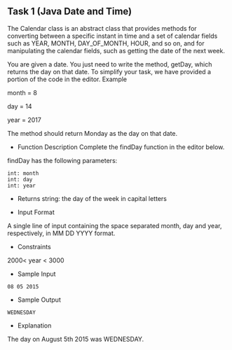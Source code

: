 ## Task 1 (Java Date and Time)

The Calendar class is an abstract class that provides methods for converting between a specific instant in time and a set of calendar fields such as YEAR, MONTH, DAY_OF_MONTH, HOUR, and so on, and for manipulating the calendar fields, such as getting the date of the next week.

You are given a date. You just need to write the method, getDay, which returns the day on that date. To simplify your task, we have provided a portion of the code in the editor.
Example 
 
month = 8

day = 14

year = 2017


The method should return Monday as the day on that date.


- Function Description
Complete the findDay function in the editor below.

findDay has the following parameters:
```
int: month
int: day
int: year
```
- Returns
string: the day of the week in capital letters

- Input Format

A single line of input containing the space separated month, day and year, respectively, in MM DD YYYY format.

- Constraints

2000< year < 3000

- Sample Input
```
08 05 2015
```

- Sample Output
```
WEDNESDAY
```

- Explanation

The day on August 5th 2015 was WEDNESDAY.